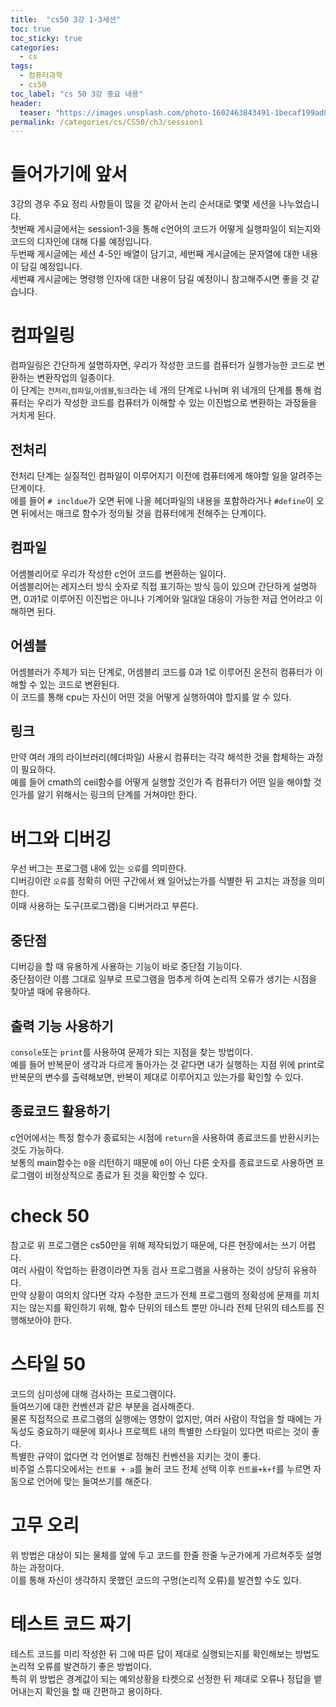 ```yaml
---
title:  "cs50 3강 1-3세션"
toc: true
toc_sticky: true
categories:
  - cs
tags:
  - 컴퓨터과학
  - cs50
toc_label: "cs 50 3강 중요 내용"
header:
  teaser: "https://images.unsplash.com/photo-1602463843491-1becaf199ad8?q=80&w=2660&auto=format&fit=crop&ixlib=rb-4.0.3&ixid=M3wxMjA3fDB8MHxwaG90by1wYWdlfHx8fGVufDB8fHx8fA%3D%3D"
permalink: /categories/cs/CS50/ch3/session1
---
```

# 들어가기에 앞서
3강의 경우 주요 정리 사항들이 많을 것 같아서 논리 순서대로 몇몇 세션을 나누었습니다.<br>
첫번째 게시글에서는 session1-3을 통해 c언어의 코드가 어떻게 실행파일이 되는지와 코드의 디자인에 대해 다룰 예정입니다.<br>
두번째 게시글에는 세션 4-5인 배열이 담기고, 세번째 게시글에는 문자열에 대한 내용이 담길 예정입니다.<br>
세번쨰 게시글에는 명령행 인자에 대한 내용이 담길 예정이니 참고해주시면 좋을 것 같습니다.
# 컴파일링
컴파일링은 간단하게 설명하자면, 우리가 작성한 코드를 컴퓨터가 실행가능한 코드로 변환하는 변환작업의 일종이다.<br>
이 단계는 `전처리`,`컴파일`,`어셈블`,`링크`라는 네 개의 단계로 나뉘며  위 네개의 단계를 통해 컴퓨터는 우리가 작성한 코드를 컴퓨터가 이해할 수 있는 이진법으로 변환하는 과정들을 거치게 된다.
## 전처리
전처리 단계는 실질적인 컴파일이 이루어지기 이전에 컴퓨터에게 해야할 일을 알려주는 단계이다.<br>
에를 들어 `# incldue`가 오면 뒤에 나올 헤더파일의 내용을 포함하라거나 `#define`이 오면 뒤에서는 매크로 함수가 정의될 것을 컴퓨터에게 전해주는 단계이다.
## 컴파일
어셈블리어로 우리가 작성한 c언어 코드를 변환하는 일이다.<br>
어셈블리어는 레지스터 방식 숫자로 직접 표기하는 방식 등이 있으며 간단하게 설명하면, 0과1로 이루어진 이진법은 아니나 기계어와 일대일 대응이 가능한 저급 언어라고 이해하면 된다.
## 어셈블
어셈블러가 주체가 되는 단계로, 어셈블리 코드를 0과 1로 이루어진 온전히 컴퓨터가 이해할 수 있는 코드로 변환된다.<br>
이 코드를 통해 cpu는 자신이 어떤 것을 어떻게 실행하여야 할지를 알 수 있다.
## 링크
만약 여러 개의 라이브러리(헤더파일) 사용시 컴퓨터는 각각 해석한 것을 합체하는 과정이 필요하다.<br>
예를 들어 cmath의 ceil함수를 어떻게 실행할 것인가 즉 컴퓨터가 어떤 일을 해야할 것인가를 알기 위해서는 링크의 단계를 거쳐야만 한다.
# 버그와 디버깅
우선 버그는 프로그램 내에 있는 `오류`를 의미한다.<br>
디버깅이란 `오류`를 정확히 어떤 구간에서 왜 일어났는가를 식별한 뒤 고치는 과정을 의미한다.<br>
이때 사용하는 도구(프로그램)을 디버거라고 부른다.
## 중단점
디버깅을 할 때 유용하게 사용하는 기능이 바로 중단점 기능이다.<br>
중단점이란 이름 그대로 일부로 프로그램을 멈추게 하여 논리적 오류가 생기는 시점을 찾아낼 때에 유용하다.<br>
## 출력 기능 사용하기
`console`또는 `print`를 사용하여 문제가 되는 지점을 찾는 방법이다.<br>
예를 들어 반복문이 생각과 다르게 돌아가는 것 같다면 내가 실행하는 지점 위에 print로 반복문의 변수를 출력해보면, 반복이 제대로 이루어지고 있는가를 확인할 수 있다.
## 종료코드 활용하기
c언어에서는 특정 함수가 종료되는 시점에 `return`을 사용하여 종료코드를 반환시키는 것도 가능하다.<br>
보통의 main함수는 `0`을 리턴하기 때문에 `0`이 아닌 다른 숫자를 종료코드로 사용하면 프로그램이 비정상적으로 종료가 된 것을 확인할 수 있다.
# check 50
참고로 위 프로그램은 cs50만을 위해 제작되었기 때문에, 다른 현장에서는 쓰기 어렵다.<br>
여러 사람이 작업하는 환경이라면 자동 검사 프로그램을 사용하는 것이 상당히 유용하다.<br>
만약 상황이 여의치 않다면 각자 수정한 코드가 전체 프로그램의 정확성에 문제를 끼치지는 않는지를 확인하기 위해, 함수 단위의 테스트 뿐만 아니라 전체 단위의 테스트를 진행해보아야 한다.
# 스타일 50
코드의 심미성에 대해 검사하는 프로그램이다.<br>
들여쓰기에 대한 컨벤션과 같은 부분을 검사해준다.<br>
물론 직접적으로 프로그램의 실행에는 영향이 없지만, 여러 사람이 작업을 할 때에는 가독성도 중요하기 때문에 회사나 프로젝트 내의 특별한 스타일이 있다면 따르는 것이 좋다.<br>
특별한 규약이 없다면 각 언어별로 정해진 컨벤션을 지키는 것이 좋다.<br>
비주얼 스튜디오에서는 `컨트롤 + a`를 눌러 코드 전체 선택 이후 `컨트롤+k+f`를 누르면 자동으로 언어에 맞는 들여쓰기를 해준다.
# 고무 오리
위 방법은 대상이 되는 물체를 앞에 두고 코드를 한줄 한줄 누군가에게 가르쳐주듯 설명하는 과정이다.<br>
이를 통해 자신이 생각하지 못했던 코드의 구멍(논리적 오류)를 발견할 수도 있다.
# 테스트 코드 짜기
테스트 코드를 미리 작성한 뒤 그에 따른 답이 제대로 실행되는지를 확인해보는 방법도 논리적 오류를 발견하기 좋은 방법이다.<br>
특히 위 방법은 경계값이 되는 예외상황을 타켓으로 선정한 뒤 제대로 오류나 정답을 뱉어내는지 확인을 할 때 간편하고 용이하다.